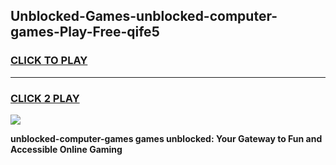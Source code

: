 
## Unblocked-Games-unblocked-computer-games-Play-Free-qife5
<h3>
<a href="https://premium76.site?title=unblocked-computer-games&ref=17A">CLICK TO PLAY</a></h3>
<hr>

<h3>
<a href="https://premium76.site?title=unblocked-computer-games&ref=17A">CLICK 2 PLAY</a>
  
</h3>

<a href="https://premium76.site?title=unblocked-computer-games&ref=17A"><img src="https://clearcache.store/games.png"></a>


**unblocked-computer-games games unblocked: Your Gateway to Fun and Accessible Online Gaming**

